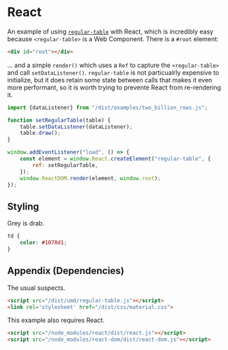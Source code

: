 # React 

An example of using [`regular-table`](https://github.com/jpmorganchase/regular-table)
with React, which is incredibly easy because `<regular-table>` is a Web
Component.  There is a `#root` element:

```html
<div id="root"></div>
```

... and a simple `render()` which uses a `Ref` to capture the `<regular-table>`
and call `setDataListener()`.  `regular-table` is not particualrly expensive to
initialize, but it does retain some state between calls that makes it even more
performant, so it is worth trying to prevente React from re-rendering it.

```javascript
import {dataListener} from "/dist/examples/two_billion_rows.js";

function setRegularTable(table) {
    table.setDataListener(dataListener);
    table.draw();
}

window.addEventListener("load", () => {
    const element = window.React.createElement("regular-table", {
        ref: setRegularTable,
    });
    window.ReactDOM.render(element, window.root);
});
```

## Styling

Grey is drab.

```css
td {
    color: #1078d1;
}
```

## Appendix (Dependencies)

The usual suspects.

```html
<script src="/dist/umd/regular-table.js"></script>
<link rel='stylesheet' href="/dist/css/material.css">
```

This example also requires React.

```html
<script src="/node_modules/react/dist/react.js"></script>
<script src="/node_modules/react-dom/dist/react-dom.js"></script>
```
